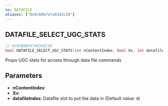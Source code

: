 ```yaml
---
ns: DATAFILE
aliases: ["0x9cb0bfa7a9342c3d"]
---
```

## DATAFILE_SELECT_UGC_STATS

```c
// 0x9CB0BFA7A9342C3D
bool DATAFILE_SELECT_UGC_STATS(int nContentIndex, bool Xv, int datafileIndex);
```

Props UGC stats for access through data file commands


## Parameters
* **nContentIndex**: 
* **Xv**: 
* **datafileIndex**: Datafile slot to put the data in (Default value: `0`)
